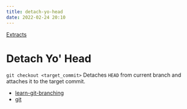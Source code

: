 ```yaml
---
title: detach-yo-head
date: 2022-02-24 20:10
---
```


[Extracts](Extracts.md)

# Detach Yo' Head

`git checkout <target_commit>` Detaches `HEAD` from current branch and attaches it
to the target commit.

-   [learn-git-branching](learn-git-branching.md)
-   [git](git.md)
